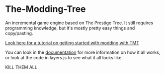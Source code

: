 # The-Modding-Tree

An incremental game engine based on The Prestige Tree. It still requires programming knowledge, but it's mostly pretty easy things and copy/pasting.

[Look here for a tutorial on getting started with modding with TMT](docs/tutorials/getting-started.md)

You can look in the [documentation](docs/!general-info.md) for more information on how it all works, or look at the code in layers.js to see what it all looks like.

KILL THEM ALL
